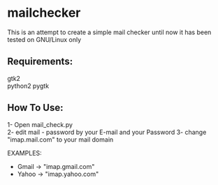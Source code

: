 # mailchecker
This is an attempt to create a simple mail checker
until now it has been tested on GNU/Linux only

Requirements:
--------------
gtk2  
python2
pygtk

How To Use:
------------
1- Open mail_check.py   
2- edit mail - password by your E-mail and your Password
3- change "imap.mail.com" to your mail domain   
    
EXAMPLES:
- Gmail -> "imap.gmail.com"   
- Yahoo -> "imap.yahoo.com"   
